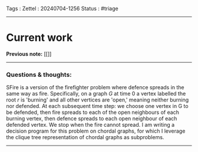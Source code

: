Tags :
Zettel :  20240704-1256
Status : #triage 

-----

# Current work

**Previous note:** [[]]

-----

### Questions & thoughts:

SFire is a version of the firefighter problem where defence spreads in the same way as fire. Specifically, on a graph $G$ at time 0 a vertex labelled the root $r$ is 'burning' and all other vertices are 'open,' meaning neither burning nor defended. At each subsequent time step: we choose one vertex in G to be defended, then fire spreads to each of the open neighbours of each burning vertex, then defence spreads to each open neighbour of each defended vertex. We stop when the fire cannot spread. I am writing a decision program for this problem on chordal graphs, for which I leverage the clique tree representation of chordal graphs as subproblems. 

-----
 
